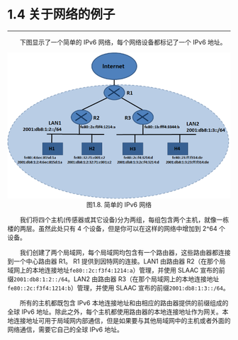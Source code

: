 # 1.4 关于网络的例子
-----------
　　下图显示了一个简单的 IPv6 网络，每个网络设备都标记了一个 IPv6 地址。

<center><img src="../images/iot_in_five_days/1/image006.png"/></center>
<center>图1.8. 简单的 IPv6 网络</center>

　　我们将四个主机(传感器或其它设备)分为两组，每组包含两个主机，就像一栋楼的两层。虽然此处只有 4 个设备，但是你可以在这样的网络中增加到 2^64 个设备。

　　我们创建了两个局域网，每个局域网均包含有一个路由器，这些路由器都连接到一个中心路由器 R1。 R1 提供到因特网的连接。LAN1 由路由器 R2（在那个局域网上的本地连接地址```fe80::2c:f3f4:1214:a```）管理，并使用 SLAAC 宣布的前缀```2001:db8:1:2::/64```。LAN2 由路由器 R3（在那个局域网上的本地连接地址```fe80::2c:f3f4:1214:b```）管理，并使用 SLAAC 宣布的前缀```2001:db8:1:3::/64```。

　　所有的主机都既包含 IPv6 本地连接地址和由相应的路由器提供的前缀组成的全球 IPv6 地址。除此之外，每个主机都使用路由器的本地连接地址作为网关。本地连接地址可用于局域网内部通信，但是如果要与其他局域网中的主机或者外面的网络通信，需要它自己的全球 IPv6 地址。